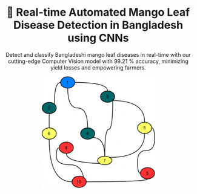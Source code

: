 <h1 align="center">
  🌟 Real-time Automated Mango Leaf Disease Detection in Bangladesh using CNNs 
</h1>
<p align="center"> 
Detect and classify Bangladeshi mango leaf diseases in real-time with our cutting-edge Computer Vision model with 99.21 % accuracy, minimizing yield losses and empowering farmers.
</p>

<p align="center">
  <img src="Graph/bfs4-300x296.png"/>
</p>
